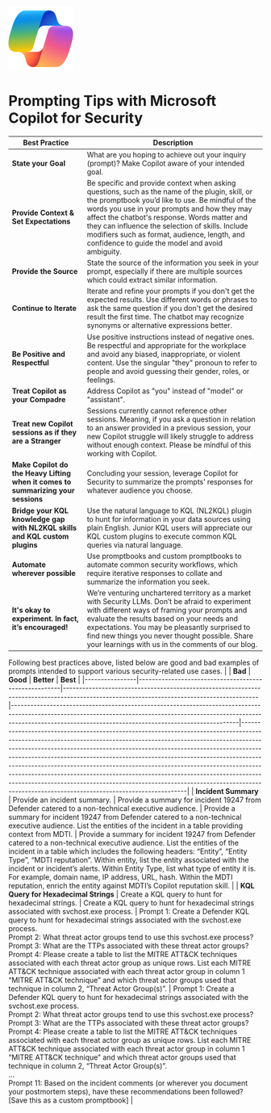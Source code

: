 ![Security CoPilot Logo](https://github.com/Azure/Copilot-For-Security/blob/main/Images/ic_fluent_copilot_64_64%402x.png)

# Prompting Tips with  Microsoft Copilot for Security 

| Best Practice                                         | Description                                                                                                                                                                                                                                                                                                         |
|-------------------------------------------------------|---------------------------------------------------------------------------------------------------------------------------------------------------------------------------------------------------------------------------------------------------------------------------------------------------------------------|
| **State your Goal**                                   | What are you hoping to achieve out your inquiry (prompt)? Make Copilot aware of your intended goal.                                                                                                                                                                                                                 |
| **Provide Context & Set Expectations**                | Be specific and provide context when asking questions, such as the name of the plugin, skill, or the promptbook you’d like to use. Be mindful of the words you use in your prompts and how they may affect the chatbot's response. Words matter and they can influence the selection of skills. Include modifiers such as format, audience, length, and confidence to guide the model and avoid ambiguity. |
| **Provide the Source**                                | State the source of the information you seek in your prompt, especially if there are multiple sources which could extract similar information.                                                                                                                                                                      |
| **Continue to Iterate**                               | Iterate and refine your prompts if you don't get the expected results. Use different words or phrases to ask the same question if you don't get the desired result the first time. The chatbot may recognize synonyms or alternative expressions better.                                                            |
| **Be Positive and Respectful**                        | Use positive instructions instead of negative ones. Be respectful and appropriate for the workplace and avoid any biased, inappropriate, or violent content. Use the singular "they" pronoun to refer to people and avoid guessing their gender, roles, or feelings.                                                 |
| **Treat Copilot as your Compadre**                    | Address Copilot as "you" instead of "model" or "assistant".                                                                                                                                                                                                                                                         |
| **Treat new Copilot sessions as if they are a Stranger** | Sessions currently cannot reference other sessions. Meaning, if you ask a question in relation to an answer provided in a previous session, your new Copilot struggle will likely struggle to address without enough context. Please be mindful of this working with Copilot.                                       |
| **Make Copilot do the Heavy Lifting when it comes to summarizing your sessions** | Concluding your session, leverage Copilot for Security to summarize the prompts’ responses for whatever audience you choose.                                                                                                                                                                                        |
| **Bridge your KQL knowledge gap with NL2KQL skills and KQL custom plugins**     | Use the natural language to KQL (NL2KQL) plugin to hunt for information in your data sources using plain English. Junior KQL users will appreciate our KQL custom plugins to execute common KQL queries via natural language.                                                                                        |
| **Automate wherever possible**                        | Use promptbooks and custom promptbooks to automate common security workflows, which require iterative responses to collate and summarize the information you seek.                                                                                                                                                  |
| **It's okay to experiment. In fact, it’s encouraged!** | We’re venturing unchartered territory as a market with Security LLMs. Don’t be afraid to experiment with different ways of framing your prompts and evaluate the results based on your needs and expectations. You may be pleasantly surprised to find new things you never thought possible. Share your learnings with us in the comments of our blog. |


Following best practices above, listed below are good and bad examples of prompts intended to support various security-related use cases. 
|                | **Bad**                                              | **Good**                                                                                                                                 | **Better**                                                                                                                                                                                                                       | **Best**                                                                                                                                                                                                                                                                                                                                                                                                                                                                                                                                                                                                                      |
|----------------|------------------------------------------------------|------------------------------------------------------------------------------------------------------------------------------------------|----------------------------------------------------------------------------------------------------------------------------------------------------------------------------------------------------------------------------------|-------------------------------------------------------------------------------------------------------------------------------------------------------------------------------------------------------------------------------------------------------------------------------------------------------------------------------------------------------------------------------------------------------------------------------------------------------------------------------------------------------------------------------------------------------------------------------------------------------------------------------|
| **Incident Summary** | Provide an incident summary.                         | Provide a summary for incident 19247 from Defender catered to a non-technical executive audience.                                        | Provide a summary for incident 19247 from Defender catered to a non-technical executive audience. List the entities of the incident in a table providing context from MDTI.                                                     | Provide a summary for incident 19247 from Defender catered to a non-technical executive audience. List the entities of the incident in a table which includes the following headers: “Entity”, “Entity Type”, “MDTI reputation”. Within entity, list the entity associated with the incident or incident’s alerts. Within Entity Type, list what type of entity it is. For example, domain name, IP address, URL, hash. Within the MDTI reputation, enrich the entity against MDTI’s Copilot reputation skill. |
| **KQL Query for Hexadecimal Strings** | Create a KQL query to hunt for hexadecimal strings. | Create a KQL query to hunt for hexadecimal strings associated with svchost.exe process.                                                  | Prompt 1: Create a Defender KQL query to hunt for hexadecimal strings associated with the svchost.exe process. <br>Prompt 2: What threat actor groups tend to use this svchost.exe process?<br>Prompt 3: What are the TTPs associated with these threat actor groups?<br>Prompt 4: Please create a table to list the MITRE ATT&CK techniques associated with each threat actor group as unique rows. List each MITRE ATT&CK technique associated with each threat actor group in column 1 “MITRE ATT&CK technique” and which threat actor groups used that technique in column 2, “Threat Actor Group(s)”. | Prompt 1: Create a Defender KQL query to hunt for hexadecimal strings associated with the svchost.exe process.<br>Prompt 2: What threat actor groups tend to use this svchost.exe process?<br>Prompt 3: What are the TTPs associated with these threat actor groups?<br>Prompt 4: Please create a table to list the MITRE ATT&CK techniques associated with each threat actor group as unique rows. List each MITRE ATT&CK technique associated with each threat actor group in column 1 “MITRE ATT&CK technique” and which threat actor groups used that technique in column 2, “Threat Actor Group(s)”.<br>...<br>Prompt 11: Based on the incident comments (or wherever you document your postmortem steps), have these recommendations been followed?<br>[Save this as a custom promptbook] |
